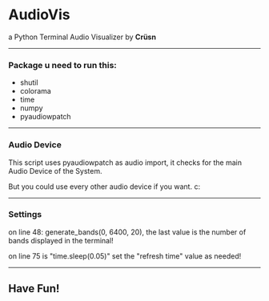 # AudioVis
a Python Terminal Audio Visualizer by **Crüsn**

___

### Package u need to run this:
- shutil
- colorama
- time
- numpy
- pyaudiowpatch

---

### Audio Device
This script uses pyaudiowpatch as audio import,
it checks for the main Audio Device of the System.

But you could use every other audio device if you want. c:

---

### Settings

on line 48: generate_bands(0, 6400, 20), 
the last value is the number of bands displayed in the terminal!

on line 75 is "time.sleep(0.05)" set the "refresh time" value as needed!

---

## Have Fun!
